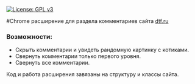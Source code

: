 [![License: GPL v3](https://img.shields.io/badge/License-GPLv3-blue.svg)](https://www.gnu.org/licenses/gpl-3.0)

#Chrome расширение для раздела комментариев сайта [dtf.ru](dtf.ru)

### Возможности:
* Скрыть комментарии и увидеть рандомную картинку с котиками.
* Свернуть комментарии только первого уровня.
* Свернуть все комментарии.

Код и работа расширения завязаны на структуру и классы сайта.
